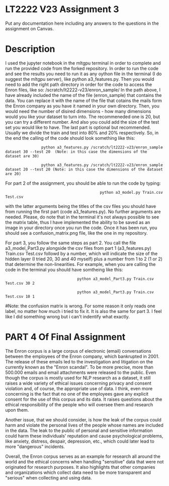# LT2222 V23 Assignment 3

Put any documentation here including any answers to the questions in the 
assignment on Canvas.

# Description

I used the jupyter notebook in the mltgpu terminal in order to complete and run the provided code from the forked repository. 
In order to run the code and see the results you need to run it as any oython file in the terminal (I do suggest the mltgpu server), like python a3_features.py.
Then you would need to add the right path directory in order for the code to access the Enron files, like so: /scratch/lt2222-v23/enron_sample/
In the path above, I have already included the name of the file (enron_sample) that contains the data. You can replace it with the name of the file that cotains the mails form the Enron company as you have it named in your own directory. Then, you would need the number of disired dimensions - how many dimensions would you like your dataset to turn into. The recommeneded one is 20, but you can try a different number. And also you could add the size of the test set you would like to have. The last part is optional but recommended. Usually we divide the train and test into 80% and 20% respectively. So, in the end the calling of the code should look something like this: 

                    python a3_features.py /scratch/lt2222-v23/enron_sample dataset 30 --test 20  (Note: in this case the dimensions of the dataset are 30)

                    python a3_features.py /scratch/lt2222-v23/enron_sample dataset 20 --test 20 (Note: in this case the dimensions of the dataset are 20)

For part 2 of the assignment, you should be able to run the code by typing: 
                                              
                                              python a3_model.py Train.csv Test.csv

with the latter arguments being the titles of the csv files you should have from running the first part (code a3_features.py). No further arguments are needed. Please, do note that in the terminal it's not always possible to see the matrix table, thus I have implemented the ability to be saved as an image in your directory once you run the code. Once it has been run, you should see a confusion_matrix.png file, like the one in my repository. 

For part 3, you follow the same steps as part 2. You call the file a3_model_Part3.py alongside the csv files from part 1 (a3_features.py) Train.csv Test.csv followd by a number, which will indicate the size of the hidden layer (I tried 20, 30 and 40 myself) plus a number from 1 to 2 (1 or 2) that determine the non-linearities. For example, when you are calling the code in the terminal you should have somtheing like this: 

                                    python a3_model_Part3.py Train.csv Test.csv 30 2
                                    
                                    python a3_model_Part3.py Train.csv Test.csv 10 1


#Note: the confusion matrix is wrong. For some reason it only reads one label, no matter how much i tried to fix it. It is also the same for part 3. I feel like I did something wrong but i can't indentify what exactly. 


# PART 4 Of Final Assignment

The Enron corpus is a large corpus of electronic (email) conversations between the employees of the Enron company, which bankrupted in 2001. The release of these emails
led to the investigation and litigation on the currently known as the "Enron scandal". To be more precise, more than 500.000 emails and email attachments were released to the public. Even though the corpus is mostly used for NLP research as a dataset, it still raises a wide variety of ethical issues concerning privacy and consent violation and, of course, the appropriate use of data. I think, even more concerning is the fact that no one of the employees gave any explicit consent for the use of this corpus and its data. It raises questions about the ethical responsibility of the people who will oversee them and research upon them. 

Another issue, that we should consider, is how the leak of the corpus could harm and violate the personal lives of the people whose names are included in the data. The leak to the public of personal and sensitive information could harm these individuals' reputation and cause psychological problems, like anxiety, distress, despair, depression, etc., which could later lead to more "dangerous" incidents.  

Overall, the Enron corpus serves as an example for research all around the world and the ethical concerns when handling "sensitive" data that were not originated for research purposes. It also highlights that other companies and organizations which collect data need to be more transparent and "serious" when collecting and using data.
